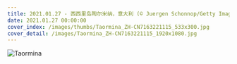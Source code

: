 ```yaml
---
title: 2021.01.27 - 西西里岛陶尔米纳，意大利 (© Juergen Schonnop/Getty Images)
date: 2021.01.27 00:00:00
cover_index: /images/thumbs/Taormina_ZH-CN7163221115_533x300.jpg
cover_detail: /images/Taormina_ZH-CN7163221115_1920x1080.jpg
---
```


![Taormina](/images/Taormina_ZH-CN7163221115_1920x1080.jpg)
